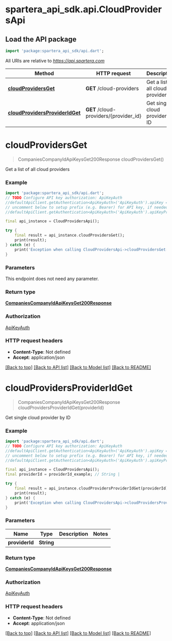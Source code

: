 # spartera_api_sdk.api.CloudProvidersApi

## Load the API package
```dart
import 'package:spartera_api_sdk/api.dart';
```

All URIs are relative to *https://api.spartera.com*

Method | HTTP request | Description
------------- | ------------- | -------------
[**cloudProvidersGet**](CloudProvidersApi.md#cloudprovidersget) | **GET** /cloud-providers | Get a list of all cloud providers
[**cloudProvidersProviderIdGet**](CloudProvidersApi.md#cloudprovidersprovideridget) | **GET** /cloud-providers/{provider_id} | Get single cloud provider by ID


# **cloudProvidersGet**
> CompaniesCompanyIdApiKeysGet200Response cloudProvidersGet()

Get a list of all cloud providers

### Example
```dart
import 'package:spartera_api_sdk/api.dart';
// TODO Configure API key authorization: ApiKeyAuth
//defaultApiClient.getAuthentication<ApiKeyAuth>('ApiKeyAuth').apiKey = 'YOUR_API_KEY';
// uncomment below to setup prefix (e.g. Bearer) for API key, if needed
//defaultApiClient.getAuthentication<ApiKeyAuth>('ApiKeyAuth').apiKeyPrefix = 'Bearer';

final api_instance = CloudProvidersApi();

try {
    final result = api_instance.cloudProvidersGet();
    print(result);
} catch (e) {
    print('Exception when calling CloudProvidersApi->cloudProvidersGet: $e\n');
}
```

### Parameters
This endpoint does not need any parameter.

### Return type

[**CompaniesCompanyIdApiKeysGet200Response**](CompaniesCompanyIdApiKeysGet200Response.md)

### Authorization

[ApiKeyAuth](../README.md#ApiKeyAuth)

### HTTP request headers

 - **Content-Type**: Not defined
 - **Accept**: application/json

[[Back to top]](#) [[Back to API list]](../README.md#documentation-for-api-endpoints) [[Back to Model list]](../README.md#documentation-for-models) [[Back to README]](../README.md)

# **cloudProvidersProviderIdGet**
> CompaniesCompanyIdApiKeysGet200Response cloudProvidersProviderIdGet(providerId)

Get single cloud provider by ID

### Example
```dart
import 'package:spartera_api_sdk/api.dart';
// TODO Configure API key authorization: ApiKeyAuth
//defaultApiClient.getAuthentication<ApiKeyAuth>('ApiKeyAuth').apiKey = 'YOUR_API_KEY';
// uncomment below to setup prefix (e.g. Bearer) for API key, if needed
//defaultApiClient.getAuthentication<ApiKeyAuth>('ApiKeyAuth').apiKeyPrefix = 'Bearer';

final api_instance = CloudProvidersApi();
final providerId = providerId_example; // String | 

try {
    final result = api_instance.cloudProvidersProviderIdGet(providerId);
    print(result);
} catch (e) {
    print('Exception when calling CloudProvidersApi->cloudProvidersProviderIdGet: $e\n');
}
```

### Parameters

Name | Type | Description  | Notes
------------- | ------------- | ------------- | -------------
 **providerId** | **String**|  | 

### Return type

[**CompaniesCompanyIdApiKeysGet200Response**](CompaniesCompanyIdApiKeysGet200Response.md)

### Authorization

[ApiKeyAuth](../README.md#ApiKeyAuth)

### HTTP request headers

 - **Content-Type**: Not defined
 - **Accept**: application/json

[[Back to top]](#) [[Back to API list]](../README.md#documentation-for-api-endpoints) [[Back to Model list]](../README.md#documentation-for-models) [[Back to README]](../README.md)

